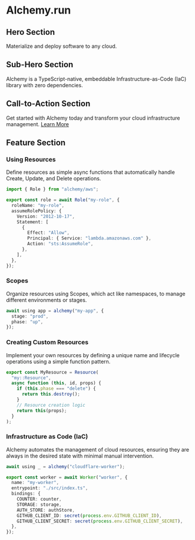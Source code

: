 # Alchemy.run

## Hero Section

Materialize and deploy software to any cloud.

## Sub-Hero Section

Alchemy is a TypeScript-native, embeddable Infrastructure-as-Code (IaC) library with zero dependencies.

## Call-to-Action Section

Get started with Alchemy today and transform your cloud infrastructure management. [Learn More](#)

## Feature Section

### Using Resources

Define resources as simple async functions that automatically handle Create, Update, and Delete operations.

```typescript
import { Role } from "alchemy/aws";

export const role = await Role("my-role", {
  roleName: "my-role",
  assumeRolePolicy: {
    Version: "2012-10-17",
    Statement: [
      {
        Effect: "Allow",
        Principal: { Service: "lambda.amazonaws.com" },
        Action: "sts:AssumeRole",
      },
    ],
  },
});
```

### Scopes

Organize resources using Scopes, which act like namespaces, to manage different environments or stages.

```typescript
await using app = alchemy("my-app", {
  stage: "prod",
  phase: "up",
});
```

### Creating Custom Resources

Implement your own resources by defining a unique name and lifecycle operations using a simple function pattern.

```typescript
export const MyResource = Resource(
  "my::Resource",
  async function (this, id, props) {
    if (this.phase === "delete") {
      return this.destroy();
    }
    // Resource creation logic
    return this(props);
  }
);
```

### Infrastructure as Code (IaC)

Alchemy automates the management of cloud resources, ensuring they are always in the desired state with minimal manual intervention.

```typescript
await using _ = alchemy("cloudflare-worker");

export const worker = await Worker("worker", {
  name: "my-worker",
  entrypoint: "./src/index.ts",
  bindings: {
    COUNTER: counter,
    STORAGE: storage,
    AUTH_STORE: authStore,
    GITHUB_CLIENT_ID: secret(process.env.GITHUB_CLIENT_ID),
    GITHUB_CLIENT_SECRET: secret(process.env.GITHUB_CLIENT_SECRET),
  },
});
```
